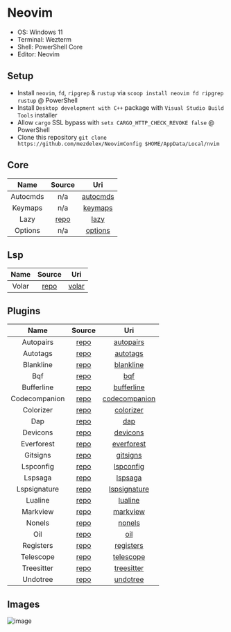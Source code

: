 # Neovim

- OS: Windows 11
- Terminal: Wezterm
- Shell: PowerShell Core
- Editor: Neovim

## Setup

- Install `neovim`, `fd`, `ripgrep` & `rustup` via `scoop install neovim fd ripgrep rustup` @ PowerShell
- Install `Desktop development with C++` package with `Visual Studio Build Tools` installer
- Allow `cargo` SSL bypass with `setx CARGO_HTTP_CHECK_REVOKE false` @ PowerShell
- Clone this repository `git clone https://github.com/mezdelex/NeovimConfig $HOME/AppData/Local/nvim`

## Core

|   Name   |                   Source                   |                                         Uri                                          |
| :------: | :----------------------------------------: | :----------------------------------------------------------------------------------: |
| Autocmds |                    n/a                     | [autocmds](https://github.com/mezdelex/NeovimConfig/blob/main/lua/core/autocmds.lua) |
| Keymaps  |                    n/a                     |  [keymaps](https://github.com/mezdelex/NeovimConfig/blob/main/lua/core/keymaps.lua)  |
|   Lazy   | [repo](https://github.com/folke/lazy.nvim) |     [lazy](https://github.com/mezdelex/NeovimConfig/blob/main/lua/core/lazy.lua)     |
| Options  |                    n/a                     |  [options](https://github.com/mezdelex/NeovimConfig/blob/main/lua/core/options.lua)  |

## Lsp

| Name  |                   Source                    |                                    Uri                                     |
| :---: | :-----------------------------------------: | :------------------------------------------------------------------------: |
| Volar | [repo](https://github.com/volarjs/volar.js) | [volar](https://github.com/mezdelex/NeovimConfig/blob/main/lsp/vue_ls.lua) |

## Plugins

|     Name      |                             Source                             |                                                Uri                                                |
| :-----------: | :------------------------------------------------------------: | :-----------------------------------------------------------------------------------------------: |
|   Autopairs   |        [repo](https://github.com/windwp/nvim-autopairs)        |     [autopairs](https://github.com/mezdelex/NeovimConfig/tree/main/lua/plugins/autopairs.lua)     |
|   Autotags    |       [repo](https://github.com/windwp/nvim-ts-autotag)        |      [autotags](https://github.com/mezdelex/NeovimConfig/tree/main/lua/plugins/autotags.lua)      |
|   Blankline   | [repo](https://github.com/lukas-reineke/indent-blankline.nvim) |     [blankline](https://github.com/mezdelex/NeovimConfig/tree/main/lua/plugins/blankline.lua)     |
|      Bqf      |        [repo](https://github.com/kevinhwang91/nvim-bqf)        |           [bqf](https://github.com/mezdelex/NeovimConfig/tree/main/lua/plugins/bqf.lua)           |
|  Bufferline   |       [repo](https://github.com/akinsho/bufferline.nvim)       |    [bufferline](https://github.com/mezdelex/NeovimConfig/tree/main/lua/plugins/bufferline.lua)    |
| Codecompanion |    [repo](https://github.com/olimorris/codecompanion.nvim)     | [codecompanion](https://github.com/mezdelex/NeovimConfig/tree/main/lua/plugins/codecompanion.lua) |
|   Colorizer   |     [repo](https://github.com/norcalli/nvim-colorizer.lua)     |     [colorizer](https://github.com/mezdelex/NeovimConfig/tree/main/lua/plugins/colorizer.lua)     |
|      Dap      |        [repo](https://github.com/rcarriga/nvim-dap-ui)         |           [dap](https://github.com/mezdelex/NeovimConfig/tree/main/lua/plugins/dap.lua)           |
|   Devicons    |     [repo](https://github.com/nvim-tree/nvim-web-devicons)     |      [devicons](https://github.com/mezdelex/NeovimConfig/tree/main/lua/plugins/devicons.lua)      |
|  Everforest   |         [repo](https://github.com/sainnhe/everforest)          |    [everforest](https://github.com/mezdelex/NeovimConfig/blob/main/lua/plugins/everforest.lua)    |
|   Gitsigns    |       [repo](https://github.com/lewis6991/gitsigns.nvim)       |      [gitsigns](https://github.com/mezdelex/NeovimConfig/tree/main/lua/plugins/gitsigns.lua)      |
|   Lspconfig   |        [repo](https://github.com/neovim/nvim-lspconfig)        |     [lspconfig](https://github.com/mezdelex/NeovimConfig/tree/main/lua/plugins/lspconfig.lua)     |
|    Lspsaga    |        [repo](https://github.com/nvimdev/lspsaga.nvim)         |       [lspsaga](https://github.com/mezdelex/NeovimConfig/tree/main/lua/plugins/lspsaga.lua)       |
| Lspsignature  |      [repo](https://github.com/ray-x/lsp_signature.nvim)       |  [lspsignature](https://github.com/mezdelex/NeovimConfig/tree/main/lua/plugins/lspsignature.lua)  |
|    Lualine    |      [repo](https://github.com/nvim-lualine/lualine.nvim)      |       [lualine](https://github.com/mezdelex/NeovimConfig/tree/main/lua/plugins/lualine.lua)       |
|   Markview    |        [repo](https://github.com/OXY2DEV/markview.nvim)        |      [markview](https://github.com/mezdelex/NeovimConfig/tree/main/lua/plugins/markview.lua)      |
|    Nonels     |       [repo](https://github.com/nvimtools/none-ls.nvim)        |        [nonels](https://github.com/mezdelex/NeovimConfig/tree/main/lua/plugins/nonels.lua)        |
|      Oil      |          [repo](https://github.com/stevearc/oil.nvim)          |           [oil](https://github.com/mezdelex/NeovimConfig/tree/main/lua/plugins/oil.lua)           |
|   Registers   |      [repo](https://github.com/tversteeg/registers.nvim)       |     [registers](https://github.com/mezdelex/NeovimConfig/tree/main/lua/plugins/registers.lua)     |
|   Telescope   |    [repo](https://github.com/nvim-telescope/telescope.nvim)    |     [telescope](https://github.com/mezdelex/NeovimConfig/tree/main/lua/plugins/telescope.lua)     |
|  Treesitter   |   [repo](https://github.com/nvim-treesitter/nvim-treesitter)   |    [treesitter](https://github.com/mezdelex/NeovimConfig/tree/main/lua/plugins/treesitter.lua)    |
|   Undotree    |           [repo](https://github.com/mbbill/undotree)           |      [undotree](https://github.com/mezdelex/NeovimConfig/tree/main/lua/plugins/undotree.lua)      |

## Images

![image](https://github.com/user-attachments/assets/3f59362b-5d91-4c20-a1fd-c880e8530fd2)
